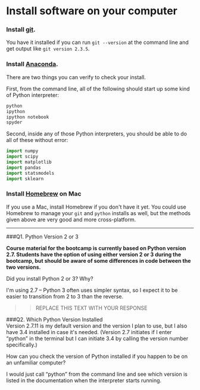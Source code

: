 ﻿# Install software on your computer


### Install [git](http://git-scm.com/).

You have it installed if you can run `git --version` at the command
line and get output like `git version 2.3.5`.


### Install [Anaconda](http://continuum.io/downloads).

There are two things you can verify to check your install.

First, from the command line, all of the following should start up
some kind of Python interpreter:

```bash
python
ipython
ipython notebook
spyder
```

Second, inside any of those Python interpreters, you should be able to
do all of these without error:

```python
import numpy
import scipy
import matplotlib
import pandas
import statsmodels
import sklearn
```

### Install [Homebrew](http://brew.sh/) on Mac

If you use a Mac, install Homebrew if you don't
have it yet. You could use Homebrew to manage your `git` and `python`
installs as well, but the methods given above are very good and more
cross-platform.

---

###Q1. Python Version 2 or 3

**Course material for the bootcamp is currently based on Python version 2.7. Students have the option of using either version 2 or 3 during the bootcamp, but should be aware of some differences in code between the two versions.**  

Did you install Python 2 or 3? Why?  

I'm using 2.7 – Python 3 often uses simpler syntax, so I expect it to be easier to transition from 2 to 3 than the reverse.  

>> REPLACE THIS TEXT WITH YOUR RESPONSE

###Q2. Which Python Version Installed   
Version 2.7.11 is my default version and the version I plan to use, but I also have 3.4 installed in case it's needed. (Version 2.7 initiates if I enter “python” in the terminal but I can initiate 3.4 by calling the version number specifically.)

 
How can you check the version of Python installed if you happen to be on an unfamiliar computer?

I would just call “python” from the command line and see which version is listed in the documentation when the interpreter starts running.

 


